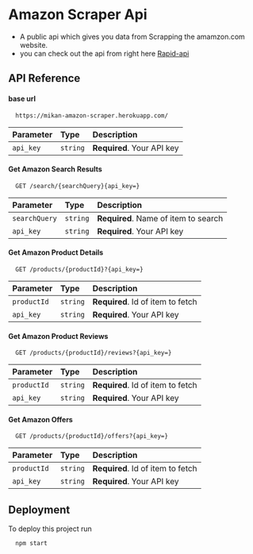 
# Amazon Scraper Api

- A public api which gives you data from Scrapping the amamzon.com website.
- you can check out the api from right here [Rapid-api](https://rapidapi.com/santanud5d80-Ie9iuzqnUwX/api/mikan-amazon-data-scraper/) 

## API Reference

#### base url 

```http
  https://mikan-amazon-scraper.herokuapp.com/
```

| Parameter | Type     | Description                |
| :-------- | :------- | :------------------------- |
| `api_key` | `string` | **Required**. Your API key |


#### Get Amazon Search Results 

```http
  GET /search/{searchQuery}{api_key=}
```

| Parameter | Type     | Description                       |
| :-------- | :------- | :-------------------------------- |
| `searchQuery`      | `string` | **Required**. Name of item to search |
| `api_key` | `string` | **Required**. Your API key |


#### Get Amazon Product Details

```http
  GET /products/{productId}?{api_key=}
```

| Parameter | Type     | Description                       |
| :-------- | :------- | :-------------------------------- |
| `productId`      | `string` | **Required**. Id of item to fetch |
| `api_key` | `string` | **Required**. Your API key |

#### Get Amazon Product Reviews

```http
  GET /products/{productId}/reviews?{api_key=}
```

| Parameter | Type     | Description                       |
| :-------- | :------- | :-------------------------------- |
| `productId`      | `string` | **Required**. Id of item to fetch |
| `api_key` | `string` | **Required**. Your API key |

#### Get Amazon Offers 

```http
  GET /products/{productId}/offers?{api_key=}
```

| Parameter | Type     | Description                       |
| :-------- | :------- | :-------------------------------- |
| `productId`      | `string` | **Required**. Id of item to fetch |
| `api_key` | `string` | **Required**. Your API key |




## Deployment

To deploy this project run

```bash
  npm start
```


